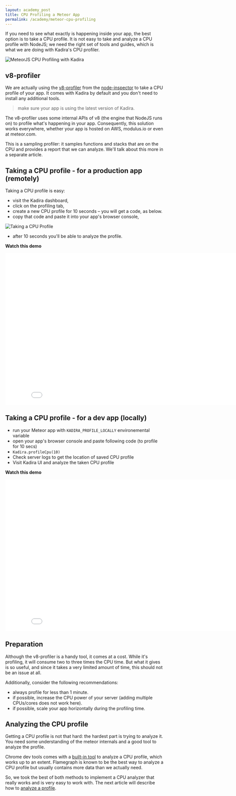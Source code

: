```yaml
---
layout: academy_post
title: CPU Profiling a Meteor App
permalink: /academy/meteor-cpu-profiling
---
```


If you need to see what exactly is happening inside your app, the best option is to take a CPU profile. It is not easy to take and analyze a CPU profile with NodeJS; we need the right set of tools and guides, which is what we are doing with Kadira's CPU profiler.

![MeteorJS CPU Profiling with Kadira](https://cldup.com/9e2Zti7psL.png)

## v8-profiler

We are actually using the [v8-profiler](https://github.com/node-inspector/v8-profiler) from the [node-inspector](https://github.com/node-inspector/node-inspector) to take a CPU profile of your app. It comes with Kadira by default and you don't need to install any additional tools. 

> make sure your app is using the latest version of Kadira.

The v8-profiler uses some internal APIs of v8 (the engine that NodeJS runs on) to profile what's happening in your app. Consequently, this solution works everywhere, whether your app is hosted on AWS, modulus.io or even at meteor.com.

This is a sampling profiler: it samples functions and stacks that are on the CPU and provides a report that we can analyze. We'll talk about this more in a separate article.

## Taking a CPU profile - for a production app (remotely)

Taking a CPU profile is easy: 

* visit the Kadira dashboard,
* click on the profiling tab,
* create a new CPU profile for 10 seconds – you will get a code, as below.
* copy that code and paste it into your app's browser console,

![Taking a CPU Profile](https://cldup.com/nnGuMDeNVr.png)

* after 10 seconds you'll be able to analyze the profile.

**Watch this demo**

<iframe width="853" height="480" src="//www.youtube.com/embed/IqNiVEbA5CI" frameborder="0" allowfullscreen="1">
</iframe>

## Taking a CPU profile - for a dev app (locally)

* run your Meteor app with `KADIRA_PROFILE_LOCALLY` environemental variable
* open your app's browser console and paste following code (to profile for 10 secs)
* `Kadira.profileCpu(10)`
* Check server logs to get the location of saved CPU profile
* Visit Kadira UI and analyze the taken CPU profile

**Watch this demo**

<iframe width="853" height="480" src="//www.youtube.com/embed/NpsVcGFeUNc" frameborder="0" allowfullscreen="1">
</iframe>

## Preparation 

Although the v8-profiler is a handy tool, it comes at a cost. While it's profiling, it will consume two to three times the CPU time. But what it gives is so useful, and since it takes a very limited amount of time, this should not be an issue at all.

Additionally, consider the following recommendations:

* always profile for less than 1 minute.
* if possible, increase the CPU power of your server (adding multiple CPUs/cores does not work here).
* if possible, scale your app horizontally during the profiling time.

## Analyzing the CPU profile

Getting a CPU profile is not that hard: the hardest part is trying to analyze it. You need some understanding of the meteor internals and a good tool to analyze the profile.

Chrome dev tools comes with a [built-in tool](https://developer.chrome.com/devtools/docs/cpu-profiling) to analyze a CPU profile, which works up to an extent. Flamegraph is known to be the best way to analyze a CPU profile but usually contains more data than we actually need.

So, we took the best of both methods to implement a CPU analyzer that really works and is very easy to work with. The next article will describe how to [analyze a profile](/academy/analyze-meteor-cpu-profile).

